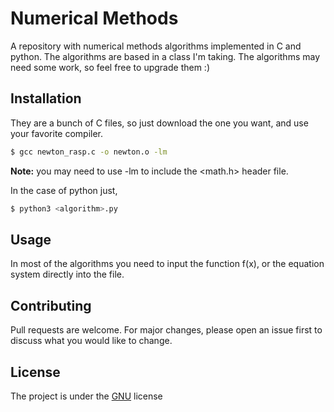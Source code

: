 # Numerical Methods 

A repository with numerical methods algorithms implemented in C and python. The algorithms are based in a class I'm taking.
The algorithms may need some work, so feel free to upgrade them :)

## Installation

They are a bunch of C files, so just download the one you want, and use your favorite compiler.

```bash
$ gcc newton_rasp.c -o newton.o -lm
```
**Note:** you may need to use -lm to include the <math.h> header file.

In the case of python just, 

```bash
$ python3 <algorithm>.py
```

## Usage

In most of the algorithms you need to input the function f(x), or the equation system directly into the file. 

## Contributing
Pull requests are welcome. For major changes, please open an issue first to discuss what you would like to change.

## License
The project is under the [GNU](https://www.gnu.org/licenses/gpl-3.0.en.html) license
